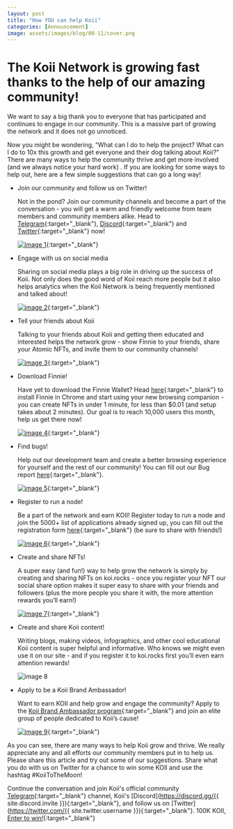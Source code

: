 ```yaml
---
layout: post
title: "How YOU can help Koii"
categories: [Announcement]
image: assets/images/blog/08-11/cover.png
---
```


# The Koii Network is growing fast thanks to the help of our amazing community!

We want to say a big thank you to everyone that has participated and continues to engage in our community. This is a massive part of growing the network and it does not go unnoticed.

Now you might be wondering, “What can I do to help the project? What can I do to 10x this growth and get everyone and their dog talking about Koii?” There are many ways to help the community thrive and get more involved (and we always notice your hard work) . If you are looking for some ways to help out, here are a few simple suggestions that can go a long way!

- Join our community and follow us on Twitter!

  Not in the pond? Join our community channels and become a part of the conversation - you will get a warm and friendly welcome from team members and community members alike. Head to [Telegram](https://t.me/koiinetwork){:target="\_blank"}, [Discord](https://discord.com/invite/koii){:target="\_blank"} and [Twitter](https://twitter.com/home?lang=en){:target="\_blank"} now!

  [![image 1](/assets/images/blog/08-11/image1.png)](https://discord.com/invite/koii){:target="\_blank"}

- Engage with us on social media

  Sharing on social media plays a big role in driving up the success of Koii. Not only does the good word of Koii reach more people but it also helps analytics when the Koii Network is being frequently mentioned and talked about!

  [![image 2](/assets/images/blog/08-11/image2.png)](https://twitter.com/home?lang=en){:target="\_blank"}

- Tell your friends about Koii

  Talking to your friends about Koii and getting them educated and interested helps the network grow - show Finnie to your friends, share your Atomic NFTs, and invite them to our community channels!

  [![image 3](/assets/images/blog/08-11/image3.png)](https://t.me/koiinetwork){:target="\_blank"}

- Download Finnie!

  Have yet to download the Finnie Wallet? Head [here](https://www.koii.network/getFinnie){:target="\_blank"} to install Finnie in Chrome and start using your new browsing companion - you can create NFTs in under 1 minute, for less than $0.01 (and setup takes about 2 minutes). Our goal is to reach 10,000 users this month, help us get there now!

  [![image 4](/assets/images/blog/08-11/image4.png)](https://www.koii.network/getFinnie){:target="\_blank"}

- Find bugs!

  Help out our development team and create a better browsing experience for yourself and the rest of our community! You can fill out our Bug report [here](https://docs.google.com/forms/d/1iqOTh8DUXR7DEUEhhDZKoPGuHLZfLqcvBSUwkSBSF68/edit?usp=drive_web){:target="\_blank"}.

  [![image 5](/assets/images/blog/08-11/image5.png)](https://docs.google.com/forms/d/1iqOTh8DUXR7DEUEhhDZKoPGuHLZfLqcvBSUwkSBSF68/edit?usp=drive_web){:target="\_blank"}

- Register to run a node!

  Be a part of the network and earn KOII! Register today to run a node and join the 5000+ list of applications already signed up, you can fill out the registration form [here](https://docs.google.com/forms/d/1JyH6ehRFCMoR8D_NgPObl2ISt4hfnJi8H7H_iN1B6ac/edit?usp=drive_web){:target="\_blank"} (be sure to share with friends!)

  [![image 6](/assets/images/blog/08-11/image6.png)](https://docs.google.com/forms/d/1JyH6ehRFCMoR8D_NgPObl2ISt4hfnJi8H7H_iN1B6ac/edit?usp=drive_web){:target="\_blank"}

- Create and share NFTs!

  A super easy (and fun!) way to help grow the network is simply by creating and sharing NFTs on koi.rocks - once you register your NFT our social share option makes it super easy to share with your friends and followers (plus the more people you share it with, the more attention rewards you’ll earn!)

  [![image 7](/assets/images/blog/08-11/image7.png)](https://www.koii.network){:target="\_blank"}

- Create and share Koii content!

  Writing blogs, making videos, infographics, and other cool educational Koii content is super helpful and informative. Who knows we might even use it on our site - and if you register it to koi.rocks first you’ll even earn attention rewards!

  ![image 8](/assets/images/blog/08-11/image8.png)

- Apply to be a Koii Brand Ambassador!

  Want to earn KOII and help grow and engage the community? Apply to the [Koii Brand Ambassador program](https://docs.google.com/forms/d/1pU0ypCkZEeWSyYKN6KUlHWLcHY8awzjWIClLprECDyA/edit){:target="\_blank"} and join an elite group of people dedicated to Koii’s cause!

  [![image 9](/assets/images/blog/08-11/image9.png)](https://docs.google.com/forms/d/1pU0ypCkZEeWSyYKN6KUlHWLcHY8awzjWIClLprECDyA/edit){:target="\_blank"}

As you can see, there are many ways to help Koii grow and thrive. We really appreciate any and all efforts our community members put in to help us. Please share this article and try out some of our suggestions. Share what you do with us on Twitter for a chance to win some KOII and use the hashtag #KoiiToTheMoon!

Continue the conversation and join Koii's official community [Telegram](https://t.me/joinchat/OEHs_8T9-8ZhZmU5){:target="\_blank"} channel, Koii's [Discord](https://discord.gg/{{ site.discord.invite }}){:target="\_blank"}, and follow us on [Twitter](https://twitter.com/{{ site.twitter.username }}){:target="\_blank"}. 100K KOII, [Enter to win!](https://gleam.io/c3Cwz/-welcome-to-the-koii-drop-){:target="\_blank"}
